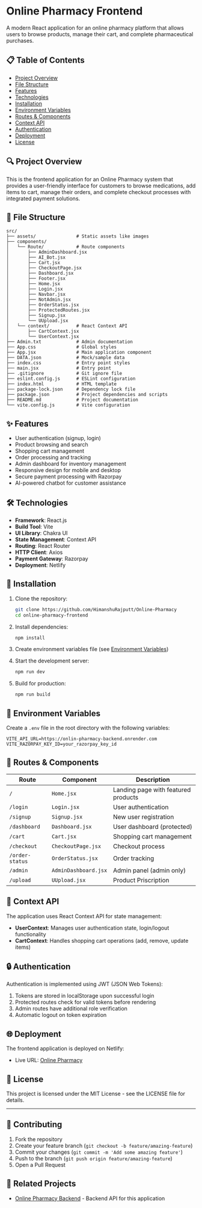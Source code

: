 # Online Pharmacy Frontend

A modern React application for an online pharmacy platform that allows users to browse products, manage their cart, and complete pharmaceutical purchases.

## 📋 Table of Contents

- [Project Overview](#project-overview)
- [File Structure](#file-structure)
- [Features](#features)
- [Technologies](#technologies)
- [Installation](#installation)
- [Environment Variables](#environment-variables)
- [Routes & Components](#routes--components)
- [Context API](#context-api)
- [Authentication](#authentication)
- [Deployment](#deployment)
- [License](#license)

## 🔍 Project Overview

This is the frontend application for an Online Pharmacy system that provides a user-friendly interface for customers to browse medications, add items to cart, manage their orders, and complete checkout processes with integrated payment solutions.

## 📁 File Structure

```
src/
├── assets/               # Static assets like images
├── components/
│   └── Route/            # Route components
│       ├── AdminDashboard.jsx
│       ├── AI_Bot.jsx
│       ├── Cart.jsx
│       ├── CheckoutPage.jsx
│       ├── Dashboard.jsx
│       ├── Footer.jsx
│       ├── Home.jsx
│       ├── Login.jsx
│       ├── Navbar.jsx
│       ├── NotAdmin.jsx
│       ├── OrderStatus.jsx
│       ├── ProtectedRoutes.jsx
│       ├── Signup.jsx
│       └── UUpload.jsx
│   └── context/          # React Context API
│       ├── CartContext.jsx
│       └── UserContext.jsx
├── Admin.txt             # Admin documentation
├── App.css               # Global styles
├── App.jsx               # Main application component
├── DATA.json             # Mock/sample data
├── index.css             # Entry point styles
├── main.jsx              # Entry point
├── .gitignore            # Git ignore file
├── eslint.config.js      # ESLint configuration
├── index.html            # HTML template
├── package-lock.json     # Dependency lock file
├── package.json          # Project dependencies and scripts
├── README.md             # Project documentation
└── vite.config.js        # Vite configuration
```

## ✨ Features

- User authentication (signup, login)
- Product browsing and search
- Shopping cart management
- Order processing and tracking
- Admin dashboard for inventory management
- Responsive design for mobile and desktop
- Secure payment processing with Razorpay
- AI-powered chatbot for customer assistance

## 🛠️ Technologies

- **Framework**: React.js
- **Build Tool**: Vite
- **UI Library**: Chakra UI
- **State Management**: Context API
- **Routing**: React Router
- **HTTP Client**: Axios
- **Payment Gateway**: Razorpay
- **Deployment**: Netlify

## 🚀 Installation

1. Clone the repository:
   ```bash
   git clone https://github.com/HimanshuRajputt/Online-Pharmacy
   cd online-pharmacy-frontend
   ```

2. Install dependencies:
   ```bash
   npm install
   ```

3. Create environment variables file (see [Environment Variables](#environment-variables))

4. Start the development server:
   ```bash
   npm run dev
   ```

5. Build for production:
   ```bash
   npm run build
   ```

## 🔐 Environment Variables

Create a `.env` file in the root directory with the following variables:

```
VITE_API_URL=https://onlin-pharmacy-backend.onrender.com
VITE_RAZORPAY_KEY_ID=your_razorpay_key_id
```

## 🧩 Routes & Components

| Route | Component | Description |
|-------|-----------|-------------|
| `/` | `Home.jsx` | Landing page with featured products |
| `/login` | `Login.jsx` | User authentication |
| `/signup` | `Signup.jsx` | New user registration |
| `/dashboard` | `Dashboard.jsx` | User dashboard (protected) |
| `/cart` | `Cart.jsx` | Shopping cart management |
| `/checkout` | `CheckoutPage.jsx` | Checkout process |
| `/order-status` | `OrderStatus.jsx` | Order tracking |
| `/admin` | `AdminDashboard.jsx` | Admin panel (admin only) |
| `/upload` | `UUpload.jsx` | Product Priscription |

## 🔄 Context API

The application uses React Context API for state management:

- **UserContext**: Manages user authentication state, login/logout functionality
- **CartContext**: Handles shopping cart operations (add, remove, update items)

## 🔒 Authentication

Authentication is implemented using JWT (JSON Web Tokens):

1. Tokens are stored in localStorage upon successful login
2. Protected routes check for valid tokens before rendering
3. Admin routes have additional role verification
4. Automatic logout on token expiration

## 🌐 Deployment

The frontend application is deployed on Netlify:
- Live URL: [Online Pharmacy](https://symphonious-paletas-1640f0.netlify.app/)


## 📄 License

This project is licensed under the MIT License - see the LICENSE file for details.

---

## 🤝 Contributing

1. Fork the repository
2. Create your feature branch (`git checkout -b feature/amazing-feature`)
3. Commit your changes (`git commit -m 'Add some amazing feature'`)
4. Push to the branch (`git push origin feature/amazing-feature`)
5. Open a Pull Request

## 🔗 Related Projects

- [Online Pharmacy Backend](https://onlin-pharmacy-backend.onrender.com) - Backend API for this application
